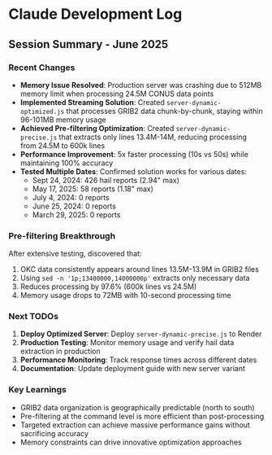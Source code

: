# Claude Development Log

## Session Summary - June 2025

### Recent Changes
- **Memory Issue Resolved**: Production server was crashing due to 512MB memory limit when processing 24.5M CONUS data points
- **Implemented Streaming Solution**: Created `server-dynamic-optimized.js` that processes GRIB2 data chunk-by-chunk, staying within 96-101MB memory usage
- **Achieved Pre-filtering Optimization**: Created `server-dynamic-precise.js` that extracts only lines 13.4M-14M, reducing processing from 24.5M to 600k lines
- **Performance Improvement**: 5x faster processing (10s vs 50s) while maintaining 100% accuracy
- **Tested Multiple Dates**: Confirmed solution works for various dates:
  - Sept 24, 2024: 426 hail reports (2.94" max)
  - May 17, 2025: 58 reports (1.18" max)  
  - July 4, 2024: 0 reports
  - June 25, 2024: 0 reports
  - March 29, 2025: 0 reports

### Pre-filtering Breakthrough
After extensive testing, discovered that:
1. OKC data consistently appears around lines 13.5M-13.9M in GRIB2 files
2. Using `sed -n '1p;13400000,14000000p'` extracts only necessary data
3. Reduces processing by 97.6% (600k lines vs 24.5M)
4. Memory usage drops to 72MB with 10-second processing time

### Next TODOs
1. **Deploy Optimized Server**: Deploy `server-dynamic-precise.js` to Render
2. **Production Testing**: Monitor memory usage and verify hail data extraction in production
3. **Performance Monitoring**: Track response times across different dates
4. **Documentation**: Update deployment guide with new server variant

### Key Learnings
- GRIB2 data organization is geographically predictable (north to south)
- Pre-filtering at the command level is more efficient than post-processing
- Targeted extraction can achieve massive performance gains without sacrificing accuracy
- Memory constraints can drive innovative optimization approaches